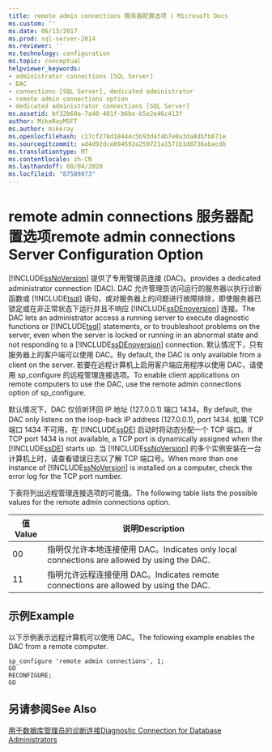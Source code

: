 ```yaml
---
title: remote admin connections 服务器配置选项 | Microsoft Docs
ms.custom: ''
ms.date: 06/13/2017
ms.prod: sql-server-2014
ms.reviewer: ''
ms.technology: configuration
ms.topic: conceptual
helpviewer_keywords:
- administrator connections [SQL Server]
- DAC
- connections [SQL Server], dedicated administrator
- remote admin connections option
- dedicated administrator connections [SQL Server]
ms.assetid: bf32b60a-7a48-401f-b6be-b5e2e46c413f
author: MikeRayMSFT
ms.author: mikeray
ms.openlocfilehash: c17cf278d18444c5b93d4f4b7e0a3da8dbfb671e
ms.sourcegitcommit: ad4d92dce894592a259721a1571b1d8736abacdb
ms.translationtype: MT
ms.contentlocale: zh-CN
ms.lasthandoff: 08/04/2020
ms.locfileid: "87589873"
---
```

# <a name="remote-admin-connections-server-configuration-option"></a><span data-ttu-id="5e14d-102">remote admin connections 服务器配置选项</span><span class="sxs-lookup"><span data-stu-id="5e14d-102">remote admin connections Server Configuration Option</span></span>
  [!INCLUDE[ssNoVersion](../../includes/ssnoversion-md.md)] <span data-ttu-id="5e14d-103">提供了专用管理员连接 (DAC)。</span><span class="sxs-lookup"><span data-stu-id="5e14d-103">provides a dedicated administrator connection (DAC).</span></span> <span data-ttu-id="5e14d-104">DAC 允许管理员访问运行的服务器以执行诊断函数或 [!INCLUDE[tsql](../../includes/tsql-md.md)] 语句，或对服务器上的问题进行故障排除，即使服务器已锁定或在非正常状态下运行并且不响应 [!INCLUDE[ssDEnoversion](../../includes/ssdenoversion-md.md)] 连接。</span><span class="sxs-lookup"><span data-stu-id="5e14d-104">The DAC lets an administrator access a running server to execute diagnostic functions or [!INCLUDE[tsql](../../includes/tsql-md.md)] statements, or to troubleshoot problems on the server, even when the server is locked or running in an abnormal state and not responding to a [!INCLUDE[ssDEnoversion](../../includes/ssdenoversion-md.md)] connection.</span></span> <span data-ttu-id="5e14d-105">默认情况下，只有服务器上的客户端可以使用 DAC。</span><span class="sxs-lookup"><span data-stu-id="5e14d-105">By default, the DAC is only available from a client on the server.</span></span> <span data-ttu-id="5e14d-106">若要在远程计算机上启用客户端应用程序以使用 DAC，请使用 sp_configure 的远程管理连接选项。</span><span class="sxs-lookup"><span data-stu-id="5e14d-106">To enable client applications on remote computers to use the DAC, use the remote admin connections option of sp_configure.</span></span>  
  
 <span data-ttu-id="5e14d-107">默认情况下，DAC 仅侦听环回 IP 地址 (127.0.0.1) 端口 1434。</span><span class="sxs-lookup"><span data-stu-id="5e14d-107">By default, the DAC only listens on the loop-back IP address (127.0.0.1), port 1434.</span></span> <span data-ttu-id="5e14d-108">如果 TCP 端口 1434 不可用，在 [!INCLUDE[ssDE](../../includes/ssde-md.md)] 启动时将动态分配一个 TCP 端口。</span><span class="sxs-lookup"><span data-stu-id="5e14d-108">If TCP port 1434 is not available, a TCP port is dynamically assigned when the [!INCLUDE[ssDE](../../includes/ssde-md.md)] starts up.</span></span> <span data-ttu-id="5e14d-109">当 [!INCLUDE[ssNoVersion](../../includes/ssnoversion-md.md)] 的多个实例安装在一台计算机上时，请查看错误日志以了解 TCP 端口号。</span><span class="sxs-lookup"><span data-stu-id="5e14d-109">When more than one instance of [!INCLUDE[ssNoVersion](../../includes/ssnoversion-md.md)] is installed on a computer, check the error log for the TCP port number.</span></span>  
  
 <span data-ttu-id="5e14d-110">下表将列出远程管理连接选项的可能值。</span><span class="sxs-lookup"><span data-stu-id="5e14d-110">The following table lists the possible values for the remote admin connections option.</span></span>  
  
|<span data-ttu-id="5e14d-111">值</span><span class="sxs-lookup"><span data-stu-id="5e14d-111">Value</span></span>|<span data-ttu-id="5e14d-112">说明</span><span class="sxs-lookup"><span data-stu-id="5e14d-112">Description</span></span>|  
|-----------|-----------------|  
|<span data-ttu-id="5e14d-113">0</span><span class="sxs-lookup"><span data-stu-id="5e14d-113">0</span></span>|<span data-ttu-id="5e14d-114">指明仅允许本地连接使用 DAC。</span><span class="sxs-lookup"><span data-stu-id="5e14d-114">Indicates only local connections are allowed by using the DAC.</span></span>|  
|<span data-ttu-id="5e14d-115">1</span><span class="sxs-lookup"><span data-stu-id="5e14d-115">1</span></span>|<span data-ttu-id="5e14d-116">指明允许远程连接使用 DAC。</span><span class="sxs-lookup"><span data-stu-id="5e14d-116">Indicates remote connections are allowed by using the DAC.</span></span>|  
  
## <a name="example"></a><span data-ttu-id="5e14d-117">示例</span><span class="sxs-lookup"><span data-stu-id="5e14d-117">Example</span></span>  
 <span data-ttu-id="5e14d-118">以下示例表示远程计算机可以使用 DAC。</span><span class="sxs-lookup"><span data-stu-id="5e14d-118">The following example enables the DAC from a remote computer.</span></span>  
  
```  
sp_configure 'remote admin connections', 1;  
GO  
RECONFIGURE;  
GO  
```  
  
## <a name="see-also"></a><span data-ttu-id="5e14d-119">另请参阅</span><span class="sxs-lookup"><span data-stu-id="5e14d-119">See Also</span></span>  
 [<span data-ttu-id="5e14d-120">用于数据库管理员的诊断连接</span><span class="sxs-lookup"><span data-stu-id="5e14d-120">Diagnostic Connection for Database Administrators</span></span>](diagnostic-connection-for-database-administrators.md)  
  
  
